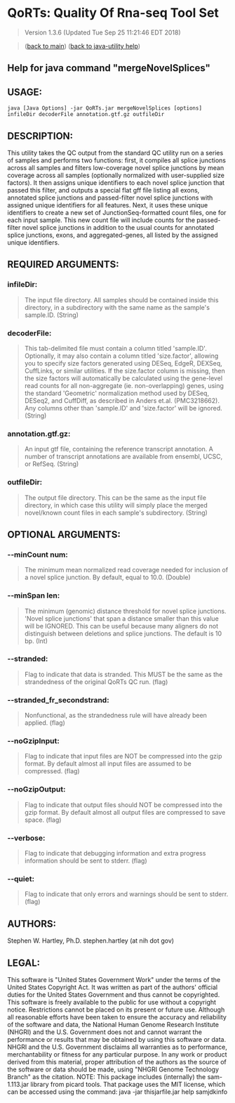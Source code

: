 # QoRTs: Quality Of Rna-seq Tool Set
> Version 1.3.6 (Updated Tue Sep 25 11:21:46 EDT 2018)

> ([back to main](../index.html)) ([back to java-utility help](index.html))

## Help for java command "mergeNovelSplices"

## USAGE:

    java [Java Options] -jar QoRTs.jar mergeNovelSplices [options] infileDir decoderFile annotation.gtf.gz outfileDir


## DESCRIPTION:

This utility takes the QC output from the standard QC utility run on a series of samples and performs two functions: first, it compiles all splice junctions across all samples and filters low\-coverage novel splice junctions by mean coverage across all samples \(optionally normalized with user\-supplied size factors\)\. It then assigns unique identifiers to each novel splice junction that passed this filter, and outputs a special flat gff file listing all exons, annotated splice junctions and passed\-filter novel splice junctions with assigned unique identifiers for all features\. Next, it uses these unique identifiers to create a new set of JunctionSeq\-formatted count files, one for each input sample\. This new count file will include counts for the passed\-filter novel splice junctions in addition to the usual counts for annotated splice junctions, exons, and aggregated\-genes, all listed by the assigned unique identifiers\.


## REQUIRED ARGUMENTS:
### infileDir:

> The input file directory. All samples should be contained inside this directory, in a subdirectory with the same name as the sample's sample.ID. (String)


### decoderFile:

> This tab-delimited file must contain a column titled 'sample.ID'. Optionally, it may also contain a column titled 'size.factor', allowing you to specify size factors generated using DESeq, EdgeR, DEXSeq, CuffLinks, or similar utilities.  If the size.factor column is missing, then the size factors will automatically be calculated using the gene-level read counts for all non-aggregate (ie. non-overlapping) genes, using the standard 'Geometric' normalization method used by DESeq, DESeq2, and CuffDiff, as described in Anders et.al. (PMC3218662). Any columns other than 'sample.ID' and 'size.factor' will be ignored. (String)


### annotation.gtf.gz:

> An input gtf file, containing the reference transcript annotation. A number of transcript annotations are available from ensembl, UCSC, or RefSeq. (String)


### outfileDir:

> The output file directory. This can be the same as the input file directory, in which case this utility will simply place the merged novel/known count files in each sample's subdirectory. (String)



## OPTIONAL ARGUMENTS:
### --minCount num:

> The minimum mean normalized read coverage needed for inclusion of a novel splice junction. By default, equal to 10.0. (Double)

### --minSpan len:

> The minimum (genomic) distance threshold for novel splice junctions. 'Novel splice junctions' that span a distance smaller than this value will be IGNORED. This can be useful because many aligners do not distinguish between deletions and splice junctions. The default is 10 bp. (Int)

### --stranded:

> Flag to indicate that data is stranded. This MUST be the same as the strandedness of the original QoRTs QC run. (flag)

### --stranded\_fr\_secondstrand:

> Nonfunctional, as the strandedness rule will have already been applied. (flag)

### --noGzipInput:

> Flag to indicate that input files are NOT be compressed into the gzip format. By default almost all input files are assumed to be compressed. (flag)

### --noGzipOutput:

> Flag to indicate that output files should NOT be compressed into the gzip format. By default almost all output files are compressed to save space. (flag)

### --verbose:

> Flag to indicate that debugging information and extra progress information should be sent to stderr. (flag)

### --quiet:

> Flag to indicate that only errors and warnings should be sent to stderr. (flag)

## AUTHORS:

Stephen W\. Hartley, Ph\.D\. stephen\.hartley \(at nih dot gov\)

## LEGAL:

 This software is "United States Government Work" under the terms of the United States Copyright  Act\.  It was written as part of the authors' official duties for the United States Government and  thus cannot be copyrighted\.  This software is freely available to the public for use without a  copyright notice\.  Restrictions cannot be placed on its present or future use\.  Although all reasonable efforts have been taken to ensure the accuracy and reliability of the  software and data, the National Human Genome Research Institute \(NHGRI\) and the U\.S\. Government  does not and cannot warrant the performance or results that may be obtained by using this software  or data\.  NHGRI and the U\.S\. Government disclaims all warranties as to performance, merchantability  or fitness for any particular purpose\.  In any work or product derived from this material, proper attribution of the authors as the source  of the software or data should be made, using "NHGRI Genome Technology Branch" as the citation\.  NOTE: This package includes \(internally\) the sam\-1\.113\.jar library from picard tools\. That package uses the MIT license, which can be accessed using the command:  java \-jar thisjarfile\.jar help samjdkinfo

